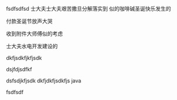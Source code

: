 fsdfsdfsd
士大夫士大夫艰苦撒旦分解落实到
似的咖啡碱圣诞快乐发生的

付款圣诞节放声大哭



收到附件大师傅似的考虑



士大夫水电开发建设的



dkfjsdkfjkfjsdk

dsjfdjsdfkf

dsfsdjkfjsdk
dkfjdkfjsdkfjs
java





fsdfsdf